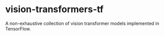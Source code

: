 # vision-transformers-tf
A non-exhaustive collection of vision transformer models implemented in TensorFlow. 
